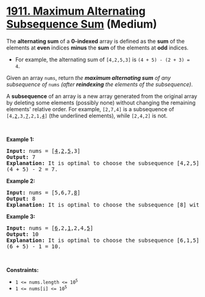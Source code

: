 # [1911. Maximum Alternating Subsequence Sum][link] (Medium)

[link]: https://leetcode.com/problems/maximum-alternating-subsequence-sum/

<p>The <strong>alternating sum</strong> of a <strong>0-indexed</strong> array is defined as the
<strong>sum</strong> of the elements at <strong>even</strong> indices <strong>minus</strong> the
<strong>sum</strong> of the elements at <strong>odd</strong> indices.</p>

<ul>
	<li>For example, the alternating sum of <code>[4,2,5,3]</code> is <code>(4 + 5) - (2 + 3) =
4</code>.</li>
</ul>

<p>Given an array <code>nums</code>, return <em>the <strong>maximum alternating sum</strong> of any
subsequence of </em><code>nums</code><em> (after <strong>reindexing</strong> the elements of the
subsequence)</em>.</p>

<ul>
</ul>

<p>A <strong>subsequence</strong> of an array is a new array generated from the original array by
deleting some elements (possibly none) without changing the remaining elements&#39; relative order.
For example, <code>[2,7,4]</code> is a subsequence of
<code>[4,<u>2</u>,3,<u>7</u>,2,1,<u>4</u>]</code> (the underlined elements), while
<code>[2,4,2]</code> is not.</p>

<p>&nbsp;</p>
<p><strong class="example">Example 1:</strong></p>

<pre>
<strong>Input:</strong> nums = [<u>4</u>,<u>2</u>,<u>5</u>,3]
<strong>Output:</strong> 7
<strong>Explanation:</strong> It is optimal to choose the subsequence [4,2,5] with alternating sum
(4 + 5) - 2 = 7.
</pre>

<p><strong class="example">Example 2:</strong></p>

<pre>
<strong>Input:</strong> nums = [5,6,7,<u>8</u>]
<strong>Output:</strong> 8
<strong>Explanation:</strong> It is optimal to choose the subsequence [8] with alternating sum 8.
</pre>

<p><strong class="example">Example 3:</strong></p>

<pre>
<strong>Input:</strong> nums = [<u>6</u>,2,<u>1</u>,2,4,<u>5</u>]
<strong>Output:</strong> 10
<strong>Explanation:</strong> It is optimal to choose the subsequence [6,1,5] with alternating sum
(6 + 5) - 1 = 10.
</pre>

<p>&nbsp;</p>
<p><strong>Constraints:</strong></p>

<ul>
	<li><code>1 &lt;= nums.length &lt;= 10<sup>5</sup></code></li>
	<li><code>1 &lt;= nums[i] &lt;= 10<sup>5</sup></code></li>
</ul>
